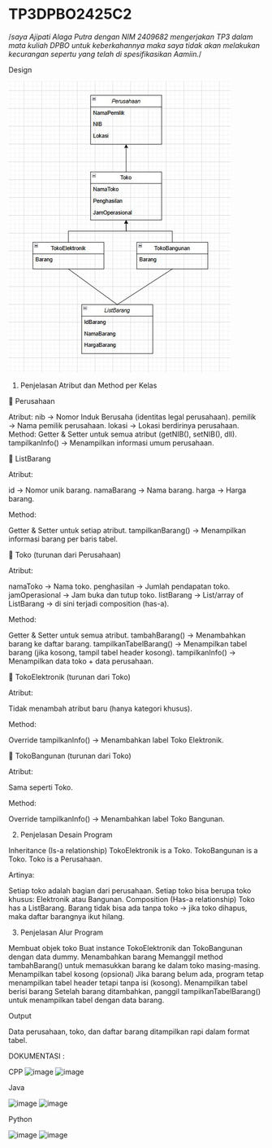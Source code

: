 # TP3DPBO2425C2



/*saya Ajipati Alaga Putra dengan NIM 2409682
mengerjakan TP3 dalam mata kuliah DPBO
untuk keberkahannya maka saya tidak akan melakukan kecurangan
sepertu yang telah di spesifikasikan Aamiin.*/

Design

![Diagram Class](Design/Design.jpeg)

1. Penjelasan Atribut dan Method per Kelas

🔹 Perusahaan

Atribut:
nib → Nomor Induk Berusaha (identitas legal perusahaan).
pemilik → Nama pemilik perusahaan.
lokasi → Lokasi berdirinya perusahaan.
Method:
Getter & Setter untuk semua atribut (getNIB(), setNIB(), dll).
tampilkanInfo() → Menampilkan informasi umum perusahaan.

🔹 ListBarang

Atribut:

id → Nomor unik barang.
namaBarang → Nama barang.
harga → Harga barang.

Method:

Getter & Setter untuk setiap atribut.
tampilkanBarang() → Menampilkan informasi barang per baris tabel.

🔹 Toko (turunan dari Perusahaan)

Atribut:

namaToko → Nama toko.
penghasilan → Jumlah pendapatan toko.
jamOperasional → Jam buka dan tutup toko.
listBarang → List/array of ListBarang → di sini terjadi composition (has-a).

Method:

Getter & Setter untuk semua atribut.
tambahBarang() → Menambahkan barang ke daftar barang.
tampilkanTabelBarang() → Menampilkan tabel barang (jika kosong, tampil tabel header kosong).
tampilkanInfo() → Menampilkan data toko + data perusahaan.

🔹 TokoElektronik (turunan dari Toko)

Atribut:

Tidak menambah atribut baru (hanya kategori khusus).

Method:

Override tampilkanInfo() → Menambahkan label Toko Elektronik.

🔹 TokoBangunan (turunan dari Toko)

Atribut:

Sama seperti Toko.

Method:

Override tampilkanInfo() → Menambahkan label Toko Bangunan.

2. Penjelasan Desain Program

Inheritance (Is-a relationship)
TokoElektronik is a Toko.
TokoBangunan is a Toko.
Toko is a Perusahaan.

Artinya:

Setiap toko adalah bagian dari perusahaan.
Setiap toko bisa berupa toko khusus: Elektronik atau Bangunan.
Composition (Has-a relationship)
Toko has a ListBarang.
Barang tidak bisa ada tanpa toko → jika toko dihapus, maka daftar barangnya ikut hilang.

3. Penjelasan Alur Program

Membuat objek toko
Buat instance TokoElektronik dan TokoBangunan dengan data dummy.
Menambahkan barang
Memanggil method tambahBarang() untuk memasukkan barang ke dalam toko masing-masing.
Menampilkan tabel kosong (opsional)
Jika barang belum ada, program tetap menampilkan tabel header tetapi tanpa isi (kosong).
Menampilkan tabel berisi barang
Setelah barang ditambahkan, panggil tampilkanTabelBarang() untuk menampilkan tabel dengan data barang.

Output

Data perusahaan, toko, dan daftar barang ditampilkan rapi dalam format tabel.

DOKUMENTASI :

CPP
<img width="589" height="88" alt="image" src="https://github.com/user-attachments/assets/9f085fb9-cc4d-4547-ac40-5cfe6d4a5bea" />
<img width="712" height="631" alt="image" src="https://github.com/user-attachments/assets/4fabaa2f-12f0-4a48-aa7a-9c103d75fb82" />



Java

<img width="959" height="131" alt="image" src="https://github.com/user-attachments/assets/1b2ad715-6230-4760-a5fc-b407e61114d8" />
<img width="967" height="589" alt="image" src="https://github.com/user-attachments/assets/75fbbee2-64f7-49bb-95cf-bbc86be6c86c" />



Python

<img width="1018" height="117" alt="image" src="https://github.com/user-attachments/assets/3a1a9b8a-2f3f-4288-81f2-131ff0621c51" />
<img width="995" height="556" alt="image" src="https://github.com/user-attachments/assets/1b003e75-dab9-4ad7-b940-2ee85f192f76" />



